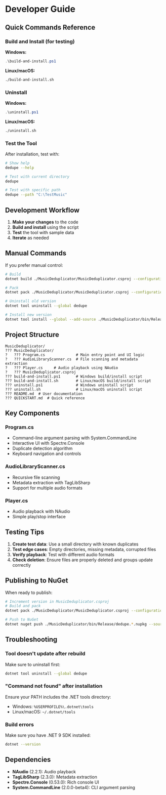 # Developer Guide

## Quick Commands Reference

### Build and Install (for testing)

**Windows:**
```powershell
.\build-and-install.ps1
```

**Linux/macOS:**
```bash
./build-and-install.sh
```

### Uninstall

**Windows:**
```powershell
.\uninstall.ps1
```

**Linux/macOS:**
```bash
./uninstall.sh
```

### Test the Tool

After installation, test with:

```bash
# Show help
dedupe --help

# Test with current directory
dedupe

# Test with specific path
dedupe --path "C:\TestMusic"
```

## Development Workflow

1. **Make your changes** to the code
2. **Build and install** using the script
3. **Test** the tool with sample data
4. **Iterate** as needed

## Manual Commands

If you prefer manual control:

```bash
# Build
dotnet build ./MusicDeduplicator/MusicDeduplicator.csproj --configuration Release

# Pack
dotnet pack ./MusicDeduplicator/MusicDeduplicator.csproj --configuration Release

# Uninstall old version
dotnet tool uninstall --global dedupe

# Install new version
dotnet tool install --global --add-source ./MusicDeduplicator/bin/Release dedupe
```

## Project Structure

```
MusicDeduplicator/
??? MusicDeduplicator/
?   ??? Program.cs              # Main entry point and UI logic
?   ??? AudioLibraryScanner.cs  # File scanning and metadata extraction
?   ??? Player.cs     # Audio playback using NAudio
?   ??? MusicDeduplicator.csproj
??? build-and-install.ps1       # Windows build/install script
??? build-and-install.sh        # Linux/macOS build/install script
??? uninstall.ps1               # Windows uninstall script
??? uninstall.sh                # Linux/macOS uninstall script
??? README.md  # User documentation
??? QUICKSTART.md  # Quick reference
```

## Key Components

### Program.cs
- Command-line argument parsing with System.CommandLine
- Interactive UI with Spectre.Console
- Duplicate detection algorithm
- Keyboard navigation and controls

### AudioLibraryScanner.cs
- Recursive file scanning
- Metadata extraction with TagLibSharp
- Support for multiple audio formats

### Player.cs
- Audio playback with NAudio
- Simple play/stop interface

## Testing Tips

1. **Create test data**: Use a small directory with known duplicates
2. **Test edge cases**: Empty directories, missing metadata, corrupted files
3. **Verify playback**: Test with different audio formats
4. **Check deletion**: Ensure files are properly deleted and groups update correctly

## Publishing to NuGet

When ready to publish:

```bash
# Increment version in MusicDeduplicator.csproj
# Build and pack
dotnet pack ./MusicDeduplicator/MusicDeduplicator.csproj --configuration Release

# Push to NuGet
dotnet nuget push ./MusicDeduplicator/bin/Release/dedupe.*.nupkg --source https://api.nuget.org/v3/index.json --api-key YOUR_API_KEY
```

## Troubleshooting

### Tool doesn't update after rebuild
Make sure to uninstall first:
```bash
dotnet tool uninstall --global dedupe
```

### "Command not found" after installation
Ensure your PATH includes the .NET tools directory:
- Windows: `%USERPROFILE%\.dotnet\tools`
- Linux/macOS: `~/.dotnet/tools`

### Build errors
Make sure you have .NET 9 SDK installed:
```bash
dotnet --version
```

## Dependencies

- **NAudio** (2.2.1): Audio playback
- **TagLibSharp** (2.3.0): Metadata extraction
- **Spectre.Console** (0.53.0): Rich console UI
- **System.CommandLine** (2.0.0-beta4): CLI argument parsing

